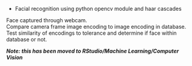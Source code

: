 - Facial recognition using python opencv module and haar cascades

Face captured through webcam.<br>
Compare camera frame image encoding to image encoding in database.<br>
Test similarity of encodings to tolerance and determine if face within database or not.<br>

*<b>Note<b>: this has been moved to RStudio/Machine Learning/Computer Vision*
